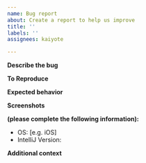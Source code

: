 ```yaml
---
name: Bug report
about: Create a report to help us improve
title: ''
labels: ''
assignees: kaiyote

---
```


**Describe the bug**
<!--- A clear and concise description of what the bug is. --->

**To Reproduce**
<!---   the behavior:
1. Go to '...'
2. Click on '....'
3. Scroll down to '....'
4. See error --->

**Expected behavior**
<!--- A clear and concise description of what you expected to happen. --->

**Screenshots**
<!--- If applicable, add screenshots to help explain your problem. --->

**(please complete the following information):**
 - OS: [e.g. iOS]
 - IntelliJ Version:

**Additional context**
<!--- Add any other context about the problem here. --->

